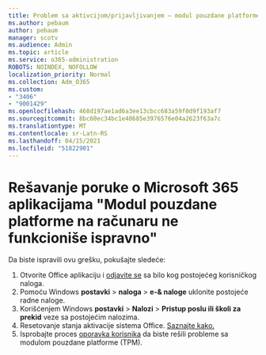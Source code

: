 ```yaml
---
title: Problem sa aktivcijom/prijavljivanjem – modul pouzdane platforme je neispračan
ms.author: pebaum
author: pebaum
manager: scotv
ms.audience: Admin
ms.topic: article
ms.service: o365-administration
ROBOTS: NOINDEX, NOFOLLOW
localization_priority: Normal
ms.collection: Adm_O365
ms.custom:
- "3406"
- "9001429"
ms.openlocfilehash: 468d197ae1ad6a3ee13cbcc683a59f0d9f193af7
ms.sourcegitcommit: 8bc60ec34bc1e40685e3976576e04a2623f63a7c
ms.translationtype: MT
ms.contentlocale: sr-Latn-RS
ms.lasthandoff: 04/15/2021
ms.locfileid: "51822901"
---
```

# <a name="fixing-the-microsoft-365-apps-your-computers-trusted-platform-module-is-not-functioning-properly-message"></a>Rešavanje poruke o Microsoft 365 aplikacijama "Modul pouzdane platforme na računaru ne funkcioniše ispravno"

Da biste ispravili ovu grešku, pokušajte sledeće:

1. Otvorite Office aplikaciju i [odjavite se](https://support.office.com/article/5a20dc11-47e9-4b6f-945d-478cb6d92071) sa bilo kog postojećeg korisničkog naloga.   
2. Pomoću Windows **postavki**  >  **naloga**  >  **e-& naloge** uklonite postojeće radne naloge. 
3. Korišćenjem Windows **postavki**  >  **Nalozi**  >  **Pristup poslu ili školi za prekid** veze sa postojećim nalozima. 
4. Resetovanje stanja aktivacije sistema Office. [Saznajte kako.](https://docs.microsoft.com/office365/troubleshoot/activation/reset-office-365-proplus-activation-state
)
5. Isprobajte proces [oporavka korisnika](https://docs.microsoft.com/office365/troubleshoot/administration/connection-issue-when-sign-in-office-2016#symptom-2) da biste rešili probleme sa modulom pouzdane platforme (TPM).